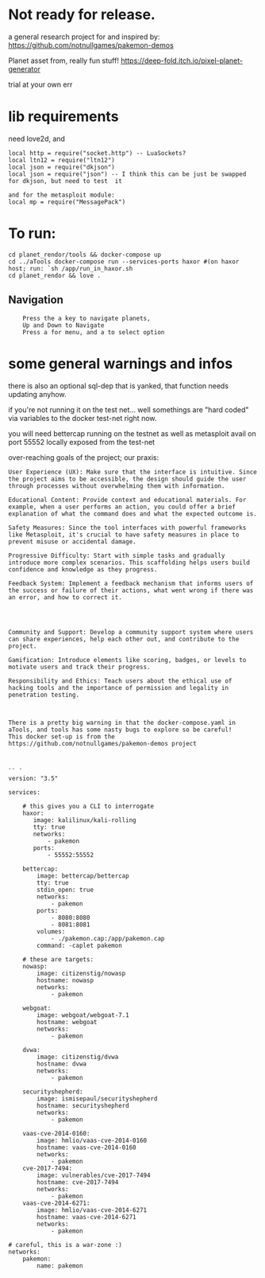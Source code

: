 
# Not ready for release. 

a general research project for and inspired by:
https://github.com/notnullgames/pakemon-demos

Planet asset from, really fun stuff! 
https://deep-fold.itch.io/pixel-planet-generator

trial at your own err

# lib requirements 
need love2d, and 
```
local http = require("socket.http") -- LuaSockets?
local ltn12 = require("ltn12")
local json = require("dkjson")
local json = require("json") -- I think this can be just be swapped for dkjson, but need to test  it

and for the metasploit module: 
local mp = require("MessagePack")

```
# To run:
``` 
cd planet_rendor/tools && docker-compose up
cd ../aTools docker-compose run --services-ports haxor #(on haxor host; run: `sh /app/run_in_haxor.sh
cd planet_rendor && love .
```

## Navigation
```
    Press the a key to navigate planets,
    Up and Down to Navigate
    Press a for menu, and a to select option
```

# some general warnings and infos 
there is also an optional sql-dep that is yanked, that function needs updating anyhow.

if you're not running it on the test net... well somethings are "hard coded" via variables to the docker test-net right now.

you will need bettercap running on the testnet as well as metasploit avail on port 55552 locally exposed from the test-net


over-reaching goals of the project; our praxis: 

    User Experience (UX): Make sure that the interface is intuitive. Since the project aims to be accessible, the design should guide the user through processes without overwhelming them with information.

    Educational Content: Provide context and educational materials. For example, when a user performs an action, you could offer a brief explanation of what the command does and what the expected outcome is.

    Safety Measures: Since the tool interfaces with powerful frameworks like Metasploit, it's crucial to have safety measures in place to prevent misuse or accidental damage.

    Progressive Difficulty: Start with simple tasks and gradually introduce more complex scenarios. This scaffolding helps users build confidence and knowledge as they progress.

    Feedback System: Implement a feedback mechanism that informs users of the success or failure of their actions, what went wrong if there was an error, and how to correct it.




    Community and Support: Develop a community support system where users can share experiences, help each other out, and contribute to the project.

    Gamification: Introduce elements like scoring, badges, or levels to motivate users and track their progress.

    Responsibility and Ethics: Teach users about the ethical use of hacking tools and the importance of permission and legality in penetration testing.

```


There is a pretty big warning in that the docker-compose.yaml in aTools, and tools has some nasty bugs to explore so be careful! 
This docker set-up is from the https://github.com/notnullgames/pakemon-demos project



`` `
version: "3.5"

services:
    
    # this gives you a CLI to interrogate
    haxor:
       image: kalilinux/kali-rolling
       tty: true
       networks:
           - pakemon
       ports:
           - 55552:55552

    bettercap:
        image: bettercap/bettercap
        tty: true
        stdin_open: true
        networks:
            - pakemon
        ports:
            - 8080:8080
            - 8081:8081
        volumes:
            - ./pakemon.cap:/app/pakemon.cap
        command: -caplet pakemon

    # these are targets:
    nowasp:
        image: citizenstig/nowasp
        hostname: nowasp
        networks:
            - pakemon
    
    webgoat:
        image: webgoat/webgoat-7.1
        hostname: webgoat
        networks:
            - pakemon
    
    dvwa:
        image: citizenstig/dvwa
        hostname: dvwa
        networks:
            - pakemon
    
    securityshepherd:
        image: ismisepaul/securityshepherd
        hostname: securityshepherd
        networks:
            - pakemon

    vaas-cve-2014-0160:
        image: hmlio/vaas-cve-2014-0160
        hostname: vaas-cve-2014-0160
        networks:
            - pakemon
    cve-2017-7494:
        image: vulnerables/cve-2017-7494
        hostname: cve-2017-7494
        networks:
            - pakemon
    vaas-cve-2014-6271:
        image: hmlio/vaas-cve-2014-6271
        hostname: vaas-cve-2014-6271
        networks:
            - pakemon

# careful, this is a war-zone :)
networks:
    pakemon:
        name: pakemon
```



